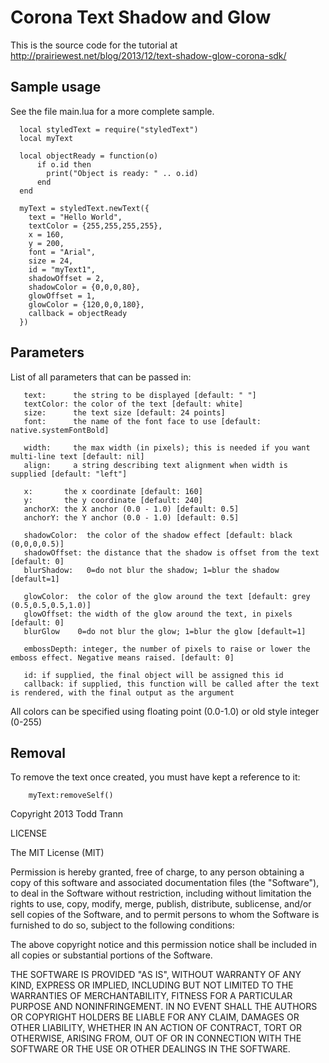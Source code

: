# Corona Text Shadow and Glow
This is the source code for the tutorial at http://prairiewest.net/blog/2013/12/text-shadow-glow-corona-sdk/


## Sample usage

See the file main.lua for a more complete sample.

```
  local styledText = require("styledText")
  local myText

  local objectReady = function(o)
      if o.id then
      	print("Object is ready: " .. o.id)
      end
  end

  myText = styledText.newText({
	text = "Hello World", 
	textColor = {255,255,255,255},
	x = 160,
	y = 200, 
	font = "Arial", 
	size = 24,
	id = "myText1",
	shadowOffset = 2,
	shadowColor = {0,0,0,80},
	glowOffset = 1,
	glowColor = {120,0,0,180},
	callback = objectReady
  })
```

## Parameters

List of all parameters that can be passed in:
```
   text:      the string to be displayed [default: " "]
   textColor: the color of the text [default: white]
   size:      the text size [default: 24 points]
   font:      the name of the font face to use [default: native.systemFontBold]

   width:     the max width (in pixels); this is needed if you want multi-line text [default: nil]
   align:     a string describing text alignment when width is supplied [default: "left"]

   x:       the x coordinate [default: 160]
   y:       the y coordinate [default: 240]
   anchorX: the X anchor (0.0 - 1.0) [default: 0.5]
   anchorY: the Y anchor (0.0 - 1.0) [default: 0.5]

   shadowColor:  the color of the shadow effect [default: black (0,0,0,0.5)]
   shadowOffset: the distance that the shadow is offset from the text [default: 0]
   blurShadow:   0=do not blur the shadow; 1=blur the shadow [default=1]

   glowColor:  the color of the glow around the text [default: grey (0.5,0.5,0.5,1.0)]
   glowOffset: the width of the glow around the text, in pixels [default: 0]
   blurGlow    0=do not blur the glow; 1=blur the glow [default=1]

   embossDepth: integer, the number of pixels to raise or lower the emboss effect. Negative means raised. [default: 0]

   id: if supplied, the final object will be assigned this id
   callback: if supplied, this function will be called after the text is rendered, with the final output as the argument
```

All colors can be specified using floating point (0.0-1.0) or old style integer (0-255)

## Removal

To remove the text once created, you must have kept a reference to it:
```
	myText:removeSelf()
```


Copyright 2013 Todd Trann


LICENSE

The MIT License (MIT)

Permission is hereby granted, free of charge, to any person obtaining a copy
of this software and associated documentation files (the "Software"), to deal
in the Software without restriction, including without limitation the rights
to use, copy, modify, merge, publish, distribute, sublicense, and/or sell
copies of the Software, and to permit persons to whom the Software is
furnished to do so, subject to the following conditions:

The above copyright notice and this permission notice shall be included in all
copies or substantial portions of the Software.

THE SOFTWARE IS PROVIDED "AS IS", WITHOUT WARRANTY OF ANY KIND, EXPRESS OR
IMPLIED, INCLUDING BUT NOT LIMITED TO THE WARRANTIES OF MERCHANTABILITY,
FITNESS FOR A PARTICULAR PURPOSE AND NONINFRINGEMENT. IN NO EVENT SHALL THE
AUTHORS OR COPYRIGHT HOLDERS BE LIABLE FOR ANY CLAIM, DAMAGES OR OTHER
LIABILITY, WHETHER IN AN ACTION OF CONTRACT, TORT OR OTHERWISE, ARISING FROM,
OUT OF OR IN CONNECTION WITH THE SOFTWARE OR THE USE OR OTHER DEALINGS IN THE
SOFTWARE.
